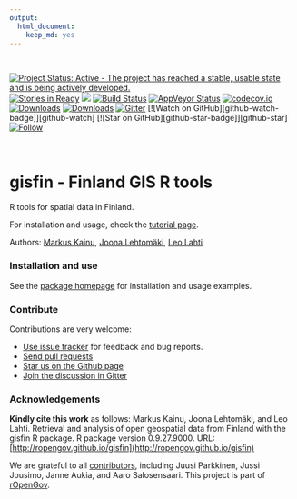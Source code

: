 ```yaml
---
output: 
  html_document: 
    keep_md: yes
---
```





<br>

[![Project Status: Active - The project has reached a stable, usable state and is being actively developed.](http://www.repostatus.org/badges/latest/active.svg)](http://www.repostatus.org/#active)
[![Stories in Ready](https://badge.waffle.io/ropengov/gisfin.png?label=Ready)](http://waffle.io/ropengov/gisfin)
[![](http://www.r-pkg.org/badges/version/gisfin)](http://www.r-pkg.org/pkg/gisfin)
[![Build Status](https://api.travis-ci.org/rOpenGov/gisfin.png)](https://travis-ci.org/rOpenGov/gisfin)
[![AppVeyor Status](https://ci.appveyor.com/api/projects/status/github/rOpenGov/gisfin?branch=master&svg=true)](https://ci.appveyor.com/project/rOpenGov/gisfin)
[![codecov.io](https://codecov.io/github/rOpenGov/gisfin/coverage.svg?branch=master)](https://codecov.io/github/rOpenGov/gisfin?branch=master)
[![Downloads](http://cranlogs.r-pkg.org/badges/grand-total/gisfin)](https://cran.r-project.org/package=gisfin)
[![Downloads](http://cranlogs.r-pkg.org/badges/gisfin)](https://cran.r-project.org/package=gisfin)
[![Gitter](https://badges.gitter.im/rOpenGov/gisfin.svg)](https://gitter.im/rOpenGov/gisfin?utm_source=badge&utm_medium=badge&utm_campaign=pr-badge)
[![Watch on GitHub][github-watch-badge]][github-watch]
[![Star on GitHub][github-star-badge]][github-star]
[![Follow](https://img.shields.io/twitter/follow/ropengov.svg?style=social)](https://twitter.com/intent/follow?screen_name=ropengov)

<br/>

gisfin - Finland GIS R tools
======

<!-- README.md is generated from README.Rmd. Please edit that file -->

R tools for spatial data in Finland.

For installation and usage, check the [tutorial page](https://github.com/rOpenGov/gisfin/blob/master/vignettes/gisfin_tutorial.md). 

Authors: [Markus Kainu](https://github.com/muuankarski), [Joona Lehtomäki](https://github.com/jlehtoma), [Leo Lahti](https://github.com/antagomir)



### Installation and use

See the [package homepage](http://ropengov.github.io/gisfin) for installation and usage examples.


### Contribute

Contributions are very welcome:

  * [Use issue tracker](https://github.com/ropengov/gisfin/issues) for feedback and bug reports.
  * [Send pull requests](https://github.com/ropengov/gisfin/)
  * [Star us on the Github page](https://github.com/ropengov/gisfin)
  * [Join the discussion in Gitter](https://gitter.im/rOpenGov/gisfin)


### Acknowledgements

**Kindly cite this work** as follows: Markus Kainu, Joona Lehtomäki, and Leo Lahti. Retrieval and analysis of open geospatial data from Finland with the gisfin R package. R package version 0.9.27.9000. URL: [http://ropengov.github.io/gisfin](http://ropengov.github.io/gisfin)

We are grateful to all [contributors](https://github.com/rOpenGov/gisfin/graphs/contributors), including Juusi Parkkinen, Jussi Jousimo, Janne Aukia, and Aaro Salosensaari. This project is part of [rOpenGov](http://ropengov.github.io).


